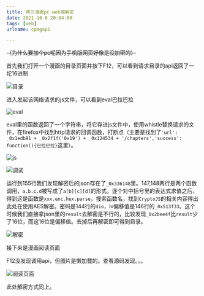 ```yaml
---
title: 拷贝漫画pc web端解密
date: 2021-10-6 20:04:00
tags: [web]
urlname: cpmgapi

---
```

~~（为什么要加个pc呢因为手机版网页好像是没加密的）~~  

首先我们打开一个漫画的目录页面并按下F12，可以看到请求目录的api返回了一坨16进制

![目录](https://pic.zhufn.fun/zhufn/c617c1e7/ae6b2836.png)

进入发起该网络请求的js文件，可以看到eval巴拉巴拉

![eval](https://pic.zhufn.fun/zhufn/923b97eb/a2a1464d.png)

eval里的函数返回了一个字符串，将它存进js文件中，使用whistle替换请求的文件，在firefox中找到http请求的回调函数，打断点（主要是找到了`'url': _0x1edb91 + _0x2f1f('0x19') + _0x124534 + '/chapters','success': function(){巴拉巴拉}`这里）。

![js](http://pic.zhufn.fun/zhufn/5463b083/9a01f15c.png)

![调试](http://pic.zhufn.fun/zhufn/8f1e54c0/7a07e735.png)

运行到155行我们发现解密后的json存在了`_0x336148`里。147,148两行是两个函数调用，`a.b.c.d`被写成了`a[b][c][d]`的形式。逐个对中括号里的表达式求值之后，得到这是函数是`xxx.enc.hex.parse`，搜索函数名，找到`CryptoJS`的相关内容得出此处在使用AES解密。密码是144行的`dio`，iv偏移值是146行的`_0x513f33`。这个时候我们直接拿json里的`result`去解密是不行的，比较发现`_0x2bee4f`比`result`少了16位，而这16位是偏移值。去掉后再解密即可得到目录。

![解密](https://pic.zhufn.fun/zhufn/a8ad3ac0/2fbc8c13.png)

接下来是漫画阅读页面

F12没发现调用api，但图片是懒加载的。查看源码发现。。。

![阅读页面](https://pic.zhufn.fun/zhufn/853a2599/7614c272.png)

此处解密方式同上。

